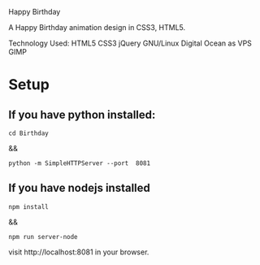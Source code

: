 Happy Birthday

A Happy Birthday animation design in CSS3, HTML5.

Technology Used: HTML5 CSS3 jQuery  GNU/Linux Digital Ocean as VPS GIMP

# Setup

## If you have python installed:
```
cd Birthday
```

&& 

```
python -m SimpleHTTPServer --port  8081
```


## If you have nodejs installed
```
npm install
```
&&

```
npm run server-node
```
visit http://localhost:8081 in your browser.

